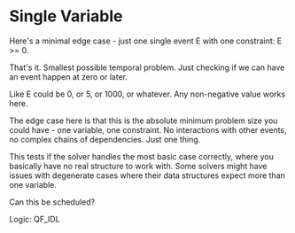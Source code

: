 # Single Variable

Here's a minimal edge case - just one single event E with one constraint: E >= 0.

That's it. Smallest possible temporal problem. Just checking if we can have an event happen at zero or later.

Like E could be 0, or 5, or 1000, or whatever. Any non-negative value works here.

The edge case here is that this is the absolute minimum problem size you could have - one variable, one constraint. No interactions with other events, no complex chains of dependencies. Just one thing.

This tests if the solver handles the most basic case correctly, where you basically have no real structure to work with. Some solvers might have issues with degenerate cases where their data structures expect more than one variable.

Can this be scheduled?

Logic: QF_IDL

